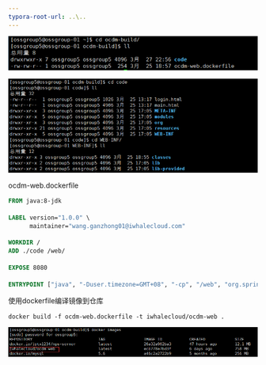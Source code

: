 ```yaml
---
typora-root-url: ..\..
---
```


![TIM截图20190401153653](/images/linux/docker/dockerfile使用示例/TIM截图20190401153653.png)

![TIM截图20190401153909](/images/linux/docker/dockerfile使用示例/TIM截图20190401153909.png)

ocdm-web.dockerfile

```dockerfile
FROM java:8-jdk

LABEL version="1.0.0" \ 
      maintainer="wang.ganzhong01@iwhalecloud.com"

WORKDIR /
ADD ./code /web/

EXPOSE 8080

ENTRYPOINT ["java", "-Duser.timezone=GMT+08", "-cp", "/web", "org.springframework.boot.loader.WarLauncher"]
```

使用dockerfile编译镜像到仓库

```
docker build -f ocdm-web.dockerfile -t iwhalecloud/ocdm-web .
```

![TIM截图20190401154556](/images/linux/docker/dockerfile使用示例/TIM截图20190401154556.png)